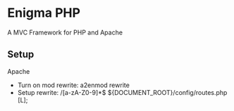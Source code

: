 <h1>Enigma PHP</h1>
A MVC Framework for PHP and Apache<br/>
<h2>Setup</h2>
Apache
<ul>
  <li>Turn on mod rewrite: a2enmod rewrite</li>
  <li>Setup rewrite: /[a-zA-Z0-9]*$ ${DOCUMENT_ROOT}/config/routes.php [L];</li>
</ul>
